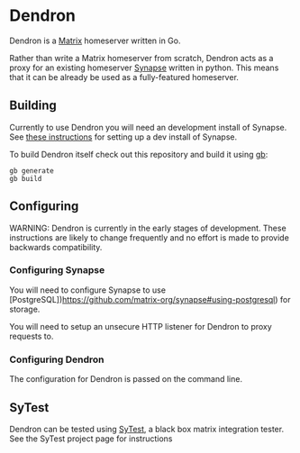 Dendron
=======

Dendron is a [Matrix](https://matrix.org "Matrix") homeserver written in Go.

Rather than write a Matrix homeserver from scratch, Dendron acts as a proxy for
an existing homeserver [Synapse](https://github.com/matrix-org/synapse "Synapse")
written in python. This means that it can be already be used as a fully-featured
homeserver.

Building
--------

Currently to use Dendron you will need an development install of Synapse. See
[these instructions](https://github.com/matrix-org/synapse#synapse-development "Synapse Development") 
for setting up a dev install of Synapse.

To build Dendron itself check out this repository and build it using [gb](https://getgb.io):

    gb generate
    gb build


Configuring
-----------

WARNING: Dendron is currently in the early stages of development. These
instructions are likely to change frequently and no effort is made to provide
backwards compatibility.

### Configuring Synapse

You will need to configure Synapse to use [PostgreSQL])https://github.com/matrix-org/synapse#using-postgresql)
for storage.

You will need to setup an unsecure HTTP listener for Dendron to proxy requests to.

### Configuring Dendron

The configuration for Dendron is passed on the command line.


SyTest
------

Dendron can be tested using [SyTest](https://github.com/matrix-org/sytest#dendron), a 
black box matrix integration tester. See the SyTest project page for instructions
